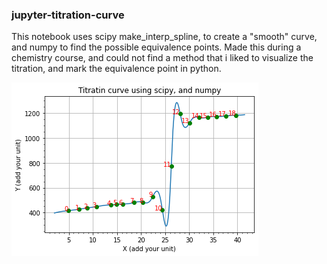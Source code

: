 ### jupyter-titration-curve
This notebook uses scipy make_interp_spline, to create a "smooth" curve, and numpy to find the possible equivalence points.
Made this during a chemistry course, and could not find a method that i liked to visualize the titration, and mark the equivalence point in python.

![curve](curve.png)
